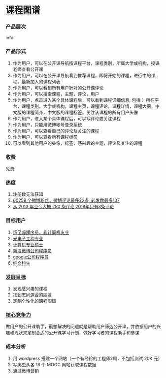 # [课程图谱](http://coursegraph.com/)

### 产品层次
info

### 产品形式
1. 作为用户，可以在公开课导航按课程平台，课程类别，所属大学或机构，授课老师查看公开课
2. 作为用户，可以在公开课导航看到推荐课程，即将开始的课程，进行中的课程，最新加入的课程列表
3. 作为用户，可以看到所有用户针对的公开课评论
4. 作为用户，可以搜索课程，主题，评论，用户
5. 作为用户，点击进入某个具体课程后，可以看到课程详细信息, 包括： 所在平台，课程类别，大学或机构，课程主页，课程评论，课程详情，课程大纲，中文版的课程简介，中文版的课程标签，关注该课程的所有用户头像
6. 作为用户，进入某个具体课程后，可以写评论或关注课程
7. 作为用户，只能用微博帐号登录系统
8. 作为用户，可以查看自己的评论及关注的课程
9. 作为用户，可以查看所有课程标签
10. 可以看到其他用户的头像，标签，感兴趣的主题，评论及关注的课程

### 收费
免费

### 热度
1. 注册数无法获知
2. [60259 个微博粉丝，微博评论最多22条, 转发数最多137](https://www.weibo.com/p/1005053369755644/home?from=page_100505&mod=TAB&is_hot=1#1547455010995)
3. [从 2013 年至今大概 250 条评论,2018年只有3条评论](http://coursegraph.com/reviews/1)

### 目标用户
1. [饿了吗程序员，非计算机专业](https://www.weibo.com/u/3530157892?nick=Monkey_D_Law&is_hot=1)
2. [光电子工程专业](https://www.weibo.com/p/1005051708176547/info?mod=pedit_more)
3.  [计算机专业硕士](http://coursegraph.com/user/11199303274)
4. [新浪微博公司程序员](https://www.weibo.com/zhujuntt?is_hot=1)
5. [google公司程序员](https://www.weibo.com/ototsuyume?is_hot=1)
6. [纯文科生](http://coursegraph.com/user/12158268614)

### [发展目标](http://blog.coursegraph.com/about)
1. 发现感兴趣的课程
2. 找到志同道合的朋友
3. 定制个性化的课程图谱

### [核心竞争力](http://blog.coursegraph.com/about)
做用户的公开课助手，最想解决的问题就是帮助用户筛选公开课，并依据用户的兴趣和现状来定制合适的公开课学习计划，做好学习者的课程助手和参谋

### 成本分析
1. 用 wordpress 搭建一个网站（一个有经验的工程师2周，不包括测试 20K 元）
2. 写爬虫从各 18 个 MOOC 网站获取课程数据 
3. 通过微博营销                                       
